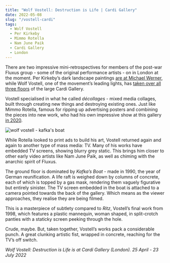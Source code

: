 ```yaml
---
title: "Wolf Vostell: Destruction is Life | Cardi Gallery"
date: 2022-05-08
slug: "/vostell-cardi"
tags:
  - Wolf Vostell
  - Per Kirkeby
  - Mimmo Rotella
  - Nam June Paik
  - Cardi Gallery
  - London
---
```


There are two impressive mini-retrospectives for members of the post-war Fluxus group - some of the original performance artists - on in London at the moment. Per Kirkeby’s dark landscape paintings [are at Michael Werner,](https://www.michaelwerner.com/exhibitions/per-kirkeby12) while Wolf Vostell, one of the movement’s leading lights, has [taken over all three floors](https://cardigallery.com/exhibitions/wolf-vostell/) of the large Cardi Gallery.

Vostell specialised in what he called *décollages* - mixed media collages, built through creating new things and destroying existing ones. Just like Mimmo Rotella, famous for ripping up advertising posters and combining the pieces into new work, who had his own impressive show at this gallery [in 2020](/posts/rotella-cardi).

![wolf vostell - kafka's boat](/vostell-cardi-1.jpeg)

While Rotella looked to print ads to build his art, Vostell returned again and again to another type of mass media: TV. Many of his works have embedded TV screens, showing blurry grey static. This brings him closer to other early video artists like Nam June Paik, as well as chiming with the anarchic spirit of Fluxus.

The ground floor is dominated by *Kafka’s Boat* - made in 1990, the year of German reunification. A life raft is weighed down by columns of concrete, each of which is topped by a gas mask, rendering them vaguely figurative but entirely sinister. The TV screen embedded in the boat is attached to a camera pointed towards the back of the gallery. Which means as the viewer approaches, they realise they are being filmed.

This is a masterpiece of subtlety compared to *Ritz*, Vostell’s final work from 1998, which features a plastic mannequin, woman shaped, in split-crotch panties with a staticky screen peeking through the hole. 

Crude, maybe. But, taken together, Vostell’s works pack a considerable punch. A great clunking artistic fist, wrapped in concrete, reaching for the TV’s off switch. 

*Wolf Vostell: Destruction is Life is at Cardi Gallery (London). 25 April - 23 July 2022*
